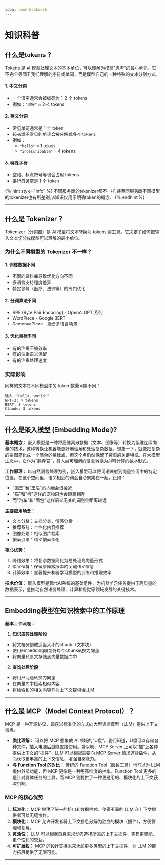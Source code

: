 ```yaml
---
icon: book-bookmark
---
```


# 知识科普

## 什么是tokens？

Tokens 是 AI 模型处理文本的基本单位，可以理解为模型"思考"的最小单元。它不完全等同于我们理解的字符或单词，而是模型自己的一种特殊的文本分割方式。

#### 1. 中文分词

* 一个汉字通常会被编码为 1-2 个 tokens
* 例如：`"你好"` ≈ 2-4 tokens

#### 2. 英文分词

* 常见单词通常是 1 个 token
* 较长或不常见的单词会被分解成多个 tokens
* 例如：
  * `"hello"` = 1 token
  * `"indescribable"` = 4 tokens

#### 3. 特殊字符

* 空格、标点符号等也会占用 tokens
* 换行符通常是 1 个 token

{% hint style="info" %}
不同服务商的tokenizer都不一样,甚至同服务商不同模型的tokenizer也有所差别,该知识仅用于明确token的概念。
{% endhint %}

***

## 什么是 Tokenizer？

Tokenizer（分词器）是 AI 模型将文本转换为 tokens 的工具。它决定了如何把输入文本切分成模型可以理解的最小单位。

### 为什么不同模型的 Tokenizer 不一样？

#### 1. 训练数据不同

* 不同的语料库导致优化方向不同
* 多语言支持程度差异
* 特定领域（医疗、法律等）的专门优化

#### 2. 分词算法不同

* BPE (Byte Pair Encoding) - OpenAI GPT 系列
* WordPiece - Google BERT
* SentencePiece - 适合多语言场景

#### 3. 优化目标不同

* 有的注重压缩效率
* 有的注重语义保留
* 有的注重处理速度

### 实际影响

同样的文本在不同模型中的 token 数量可能不同：

```
输入："Hello, world!"
GPT-3: 4 tokens
BERT: 3 tokens
Claude: 3 tokens
```

***



## 什么是嵌入模型 (Embedding Model)?

**基本概念：** 嵌入模型是一种将高维离散数据（文本、图像等）转换为低维连续向量的技术，这种转换让机器能更好地理解和处理复杂数据。想象一下，就像把复杂的拼图简化成一个简单的坐标点，但这个点仍然保留了拼图的关键特征。在大模型生态中，它作为"翻译官"，将人类可理解的信息转换为AI可计算的数字形式。

**工作原理：** 以自然语言处理为例，嵌入模型可以将词语映射到向量空间中的特定位置。在这个空间里，语义相近的词会自动聚集在一起。比如：

* "国王"和"王后"的向量会很接近
* "猫"和"狗"这样的宠物词也会距离相近
* 而"汽车"和"面包"这样语义无关的词则会距离较远

**主要应用场景：**

* 文本分析：文档分类、情感分析
* 推荐系统：个性化内容推荐
* 图像处理：相似图片检索
* 搜索引擎：语义搜索优化

**核心优势：**

1. 降维效果：将复杂数据简化为易处理的向量形式
2. 语义保持：保留原始数据中的关键语义信息
3. 计算效率：显著提升机器学习模型的训练和推理效率

**技术价值：** 嵌入模型是现代AI系统的基础组件，为机器学习任务提供了高质量的数据表示，是推动自然语言处理、计算机视觉等领域发展的关键技术。

***



## Embedding模型在知识检索中的工作原理

**基本工作流程：**

1. **知识库预处理阶段**

* 将文档分割成适当大小的chunk（文本块）
* 使用embedding模型将每个chunk转换为向量
* 将向量和原文存储到向量数据库中

2. **查询处理阶段**

* 将用户问题转换为向量
* 在向量库中检索相似内容
* 将检索到的相关内容作为上下文提供给LLM

***

## **什么是 MCP（Model Context Protocol）？**

MCP 是一种开源协议，旨在以标准化的方式向大型语言模型（LLM）提供上下文信息。

* **类比理解：** 可以把 MCP 想象成 AI 领域的“U盘”。我们知道，U盘可以存储各种文件，插入电脑后就能直接使用。类似地，MCP Server 上可以“插”上各种提供上下文的“插件”，LLM 可以根据需要向 MCP Server 请求这些插件，从而获取更丰富的上下文信息，增强自身能力。
* **与 Function Tool 的对比：** 传统的 Function Tool（函数工具）也可以为 LLM 提供外部功能，但 MCP 更像是一种更高维度的抽象。Function Tool 更多的是针对具体任务的工具，而 MCP 则提供了一种更通用的、模块化的上下文获取机制。

### **MCP 的核心优势**

1. **标准化：** MCP 提供了统一的接口和数据格式，使得不同的 LLM 和上下文提供者可以无缝协作。
2. **模块化：** MCP 允许开发者将上下文信息分解为独立的模块（插件），方便管理和复用。
3. **灵活性：** LLM 可以根据自身需求动态选择所需的上下文插件，实现更智能、更个性化的交互。
4. **可扩展性：** MCP 的设计支持未来添加更多类型的上下文插件，为 LLM 的能力拓展提供了无限可能。

***

